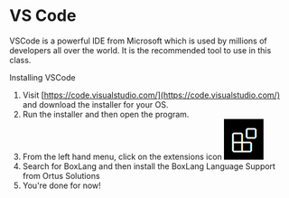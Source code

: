 # VS Code

VSCode is a powerful IDE from Microsoft which is used by millions of developers all over the world. It is the recommended tool to use in this class.

Installing VSCode

1. Visit [https://code.visualstudio.com/](https://code.visualstudio.com/) and download the installer for your OS.
2. Run the installer and then open the program.
3. From the left hand menu, click on the extensions icon ![](<../../.gitbook/assets/image (7).png>)
4. Search for BoxLang and then install the BoxLang Language Support from Ortus Solutions
5. You're done for now!
